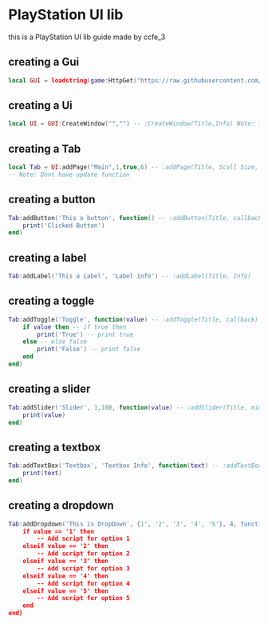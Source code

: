# PlayStation UI lib 
this is a PlayStation UI lib guide made by ccfe_3

## creating a Gui
```lua
local GUI = loadstring(game:HttpGet("https://raw.githubusercontent.com/bloodball/-back-ups-for-libs/main/aaaa"))()

```

## creating a Ui
```lua
local UI = GUI:CreateWindow("","") -- :CreateWindow(Title,Info) Note: info no space

```

## creating a Tab
```lua
local Tab = UI:addPage("Main",1,true,6) -- :addPage(Title, Scoll Size, Visible, elementspacing)
-- Note: Dont have update function

```

## creating a button
```lua
Tab:addButton('This a button', function() -- :addButton(Title, callback)
    print('Clicked Button')
end)

```

## creating a label
```lua
Tab:addLabel('This a Label', 'Label info') -- :addLabel(Title, Info)
```

## creating a toggle
```lua
Tab:addToggle('Toggle', function(value) -- :addToggle(Title, callback)
    if value then -- if true then
        print('True') -- print true
    else -- else false
        print('False') -- print false
    end
end)
```

## creating a slider
```lua
Tab:addSlider('Slider', 1,100, function(value) -- :addSlider(Title, min, max, callback)
    print(value)
end)
```

## creating a textbox
```lua
Tab:addTextBox('Textbox', 'Textbox Info', function(text) -- :addTextBox(Title, Info)
    print(text)
end)
```

## creating a dropdown
```lua
Tab:addDropdown('This is DropDown', {1', '2', '3', '4', '5'}, 4, function(value) -- :addDropdown(Title, {'List', 'Yeah'}, Scroll Size, callback)
    if value == '1' then
        -- Add script for option 1
    elseif value == '2' then
        -- Add script for option 2
    elseif value == '3' then
        -- Add script for option 3
    elseif value == '4' then
        -- Add script for option 4
    elseif value == '5' then
        -- Add script for option 5
    end
end)

```

